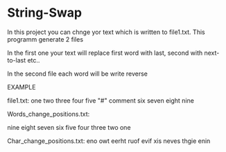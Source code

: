 # String-Swap
In this project you can chnge yor text which is written to file1.txt.
This programm generate 2 files

In the first one your text will replace first word with last, second with next-to-last etc..

In the second file each word will be write reverse

EXAMPLE 

file1.txt:
one two three four five
"#" comment
six
seven
eight nine

Words_change_positions.txt:

nine eight seven six five four three two one 

Char_change_positions.txt:
eno owt eerht ruof evif xis neves thgie enin 
